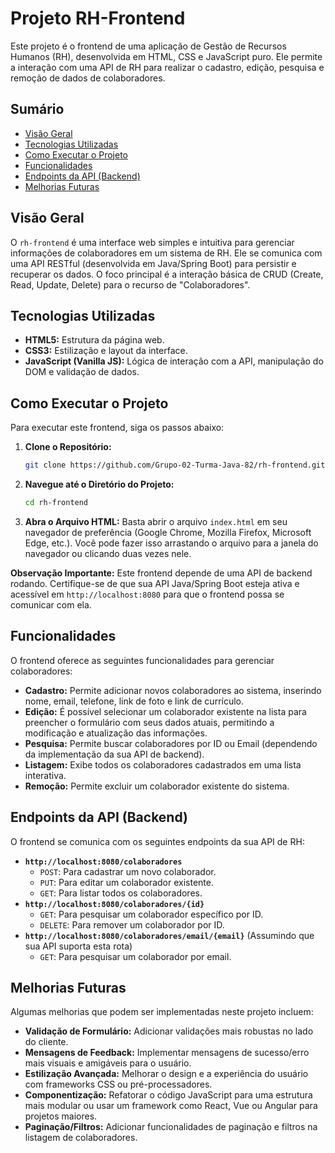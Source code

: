 # Projeto RH-Frontend

Este projeto é o frontend de uma aplicação de Gestão de Recursos Humanos (RH), desenvolvida em HTML, CSS e JavaScript puro. Ele permite a interação com uma API de RH para realizar o cadastro, edição, pesquisa e remoção de dados de colaboradores.

## Sumário

  * [Visão Geral](https://www.google.com/search?q=%23vis%C3%A3o-geral)
  * [Tecnologias Utilizadas](https://www.google.com/search?q=%23tecnologias-utilizadas)
  * [Como Executar o Projeto](https://www.google.com/search?q=%23como-executar-o-projeto)
  * [Funcionalidades](https://www.google.com/search?q=%23funcionalidades)
  * [Endpoints da API (Backend)](https://www.google.com/search?q=%23endpoints-da-api-backend)
  * [Melhorias Futuras](https://www.google.com/search?q=%23melhorias-futuras)

## Visão Geral

O `rh-frontend` é uma interface web simples e intuitiva para gerenciar informações de colaboradores em um sistema de RH. Ele se comunica com uma API RESTful (desenvolvida em Java/Spring Boot) para persistir e recuperar os dados. O foco principal é a interação básica de CRUD (Create, Read, Update, Delete) para o recurso de "Colaboradores".

## Tecnologias Utilizadas

  * **HTML5:** Estrutura da página web.
  * **CSS3:** Estilização e layout da interface.
  * **JavaScript (Vanilla JS):** Lógica de interação com a API, manipulação do DOM e validação de dados.

## Como Executar o Projeto

Para executar este frontend, siga os passos abaixo:

1.  **Clone o Repositório:**
    ```bash
    git clone https://github.com/Grupo-02-Turma-Java-82/rh-frontend.git
    ```
2.  **Navegue até o Diretório do Projeto:**
    ```bash
    cd rh-frontend
    ```
3.  **Abra o Arquivo HTML:**
    Basta abrir o arquivo `index.html` em seu navegador de preferência (Google Chrome, Mozilla Firefox, Microsoft Edge, etc.). Você pode fazer isso arrastando o arquivo para a janela do navegador ou clicando duas vezes nele.

**Observação Importante:** Este frontend depende de uma API de backend rodando. Certifique-se de que sua API Java/Spring Boot esteja ativa e acessível em `http://localhost:8080` para que o frontend possa se comunicar com ela.

## Funcionalidades

O frontend oferece as seguintes funcionalidades para gerenciar colaboradores:

  * **Cadastro:** Permite adicionar novos colaboradores ao sistema, inserindo nome, email, telefone, link de foto e link de currículo.
  * **Edição:** É possível selecionar um colaborador existente na lista para preencher o formulário com seus dados atuais, permitindo a modificação e atualização das informações.
  * **Pesquisa:** Permite buscar colaboradores por ID ou Email (dependendo da implementação da sua API de backend).
  * **Listagem:** Exibe todos os colaboradores cadastrados em uma lista interativa.
  * **Remoção:** Permite excluir um colaborador existente do sistema.

## Endpoints da API (Backend)

O frontend se comunica com os seguintes endpoints da sua API de RH:

  * **`http://localhost:8080/colaboradores`**
      * `POST`: Para cadastrar um novo colaborador.
      * `PUT`: Para editar um colaborador existente.
      * `GET`: Para listar todos os colaboradores.
  * **`http://localhost:8080/colaboradores/{id}`**
      * `GET`: Para pesquisar um colaborador específico por ID.
      * `DELETE`: Para remover um colaborador por ID.
  * **`http://localhost:8080/colaboradores/email/{email}`** (Assumindo que sua API suporta esta rota)
      * `GET`: Para pesquisar um colaborador por email.

## Melhorias Futuras

Algumas melhorias que podem ser implementadas neste projeto incluem:

  * **Validação de Formulário:** Adicionar validações mais robustas no lado do cliente.
  * **Mensagens de Feedback:** Implementar mensagens de sucesso/erro mais visuais e amigáveis para o usuário.
  * **Estilização Avançada:** Melhorar o design e a experiência do usuário com frameworks CSS ou pré-processadores.
  * **Componentização:** Refatorar o código JavaScript para uma estrutura mais modular ou usar um framework como React, Vue ou Angular para projetos maiores.
  * **Paginação/Filtros:** Adicionar funcionalidades de paginação e filtros na listagem de colaboradores.